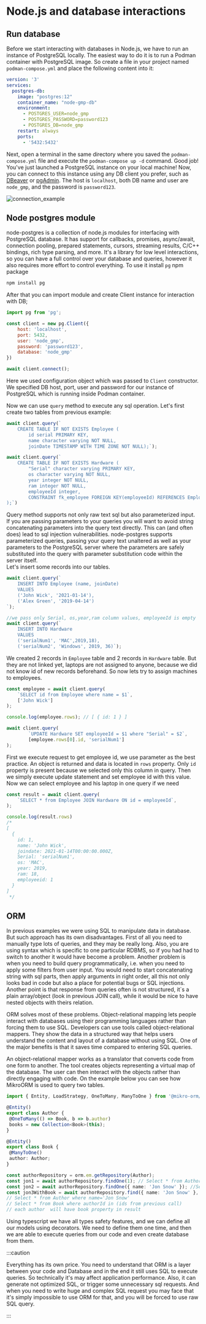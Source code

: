 # Node.js and database interactions

## Run database

Before we start interacting with databases in Node.js, we have to run an instance of PostgreSQL locally. The easiest way to do it is to run a Podman container with PostgreSQL image. So create a file in your project named `podman-compose.yml` and place the following content into it:

```yml
version: '3'
services:
  postgres-db:
    image: "postgres:12"
    container_name: "node-gmp-db"
    environment:
      - POSTGRES_USER=node_gmp
      - POSTGRES_PASSWORD=password123
      - POSTGRES_DB=node_gmp
    restart: always
    ports:
      - '5432:5432'
```

Next, open a terminal in the same directory where you saved the `podman-compose.yml` file and execute the `podman-compose up -d` command. Good job! You've just launched a PostgreSQL instance on your local machine! Now, you can connect to this instance using any DB client you prefer, such as [DBeaver](https://dbeaver.io/) or [pgAdmin](https://www.pgadmin.org/). The host is `localhost`, both DB name and user are `node_gmp`, and the password is `password123`.

![connection_example](/img/rdb/docker-connection.PNG)

## Node postgres module
node-postgres is a collection of node.js modules for interfacing with PostgreSQL database. It has support for callbacks,
promises, async/await, connection pooling, prepared statements, cursors, streaming results, C/C++ bindings,
rich type parsing, and more.
It's a library for low level interactions, so you can have a full control over your database and queries, however it also requires
more effort to control everything. To use it  install `pg` npm package
```bash
npm install pg
```
After that you can import module and create Client instance for interaction with DB;

```js
import pg from 'pg';

const client = new pg.Client({
    host: 'localhost',
    port: 5432,
    user: 'node_gmp',
    password: 'password123',
    database: 'node_gmp'
})

await client.connect();
```
Here we used configuration object which was passed to `Client` constructor. We specified DB host, port, user and password
for our instance of PostgreSQL which is running inside Podman container.

Now we can use ` query ` method to execute any sql operation. Let's first create two tables from previous example:

```js
await client.query(`
    CREATE TABLE IF NOT EXISTS Employee ( 
        id serial PRIMARY KEY,
        name character varying NOT NULL,
        joinDate TIMESTAMP WITH TIME ZONE NOT NULL);`);

await client.query(`
    CREATE TABLE IF NOT EXISTS Hardware (
        "Serial" character varying PRIMARY KEY,
        os character varying NOT NULL,
        year integer NOT NULL,
        ram integer NOT NULL,
        employeeId integer,
        CONSTRAINT fk_employee FOREIGN KEY(employeeId) REFERENCES Employee(id)
);`)
```

Query method supports not only raw text sql but also parameterized input. If you are passing parameters to your queries
you will want to avoid string concatenating parameters into the query text directly. This can (and often does)
lead to sql injection vulnerabilities. node-postgres supports parameterized queries, passing your query text unaltered
as well as your parameters to the PostgreSQL server where the parameters are safely substituted into the query with
parameter substitution code within the server itself.   
Let's insert some records into our tables.

```js
await client.query(`
    INSERT INTO Employee (name, joinDate) 
    VALUES 
    ('John Wick', '2021-01-14'),
    ('Alex Green', '2019-04-14') 
`);

//we pass only Serial, os,year,ram column values, employeeId is empty
await client.query(`
    INSERT INTO Hardware 
    VALUES 
    ('serialNum1', 'MAC',2019,18),
    ('serialNum2', 'Windows', 2019, 36)`);
```

We created 2 records in `Employee` table and 2 records in `Hardware` table. But they are not linked yet, laptops are not assigned
to anyone, because we did not know id of new records beforehand. So now lets try to assign machines to employees.
```js
const employee = await client.query(
    `SELECT id from Employee where name = $1`,
    ['John Wick']
);

console.log(employee.rows); // [ { id: 1 } ]

await client.query(
        `UPDATE Hardware SET employeeId = $1 where "Serial" = $2`,
        [employee.rows[0].id, 'serialNum1']
);
```
First we execute request to get employee id, we use parameter as the best practice. An object is returned and data is located
in `rows` property. Only `id` property is present because we selected only this column in query. Then we simply execute
update statement and set employee id with this value.
Now we can select employee and his laptop in one query if we need
```js
const result = await client.query(
    `SELECT * from Employee JOIN Hardware ON id = employeeId`,
);

console.log(result.rows)
/*
[                                      
  {                                    
    id: 1,                             
    name: 'John Wick',                 
    joindate: 2021-01-14T00:00:00.000Z,
    Serial: 'serialNum1',              
    os: 'MAC',                         
    year: 2019,                        
    ram: 18,                           
    employeeid: 1                      
  }                                    
]    
 */
```

## ORM

In previous examples we were using SQL to manipulate data in database. But such approach has its own disadvantages.
First of all you need to manually type lots of queries, and they may be really long. Also, you are using syntax which is
specific to one particular RDBMS, so if you had had to switch to another it would have become a problem. Another problem is when you
need to build query programmatically, i.e. when you need to apply some filters from user input. You would need to start
concatenating string with sql parts, then apply arguments in right order, all this not only looks bad in code but also a place
for potential bugs or SQL injections. Another point is that response from queries often is not structured, it`s a plain array/object
(look in previous JOIN call), while it would be nice to have nested objects with theirs relation.

ORM solves most of these problems.
Object-relational mapping lets people interact with databases using their programming languages  rather than
forcing them to use SQL. Developers can use tools called object-relational mappers. They show the data in a structured way
that helps users understand the content and layout of a database without using SQL. One of the major benefits is that it
saves time compared to entering SQL queries.

An object-relational mapper works as a translator that converts code from one form to another. The tool creates objects
representing a virtual map of the database. The user can then interact with the objects rather than directly engaging with code.
On the example below you can see how MikroORM is used to query two tables.

```ts
import { Entity, LoadStrategy, OneToMany, ManyToOne } from '@mikro-orm/core';

@Entity()
export class Author {
 @OneToMany(() => Book, b => b.author)
 books = new Collection<Book>(this);
}

@Entity()
export class Book {
 @ManyToOne()
 author: Author;
}

const authorRepository = orm.em.getRepository(Author);
const jon1 = await authorRepository.findOne(1); // Select * from Author where id = 1 limit 1
const jon2 = await authorRepository.findOne({ name: 'Jon Snow' }); //Select * from Author where name='Jon Snow' limit 1
const jon3WithBook = await authorRepository.find({ name: 'Jon Snow' }, { populate: ['books'] }); 
// Select * from Author where name='Jon Snow'
// Select * from Book where authorId in (ids from previous call)
// each author  will have book property in result
```

Using typescript we have all types safety features, and we can define all our models using decorators. We need to define them one time,
and then we are able to execute queries from our code and even create database from them.

:::caution

Everything has its own price. You need to understand that ORM is a layer between your code and Database and in the end
it still uses SQL to execute queries. So technically it's may affect application performance. Also, it can generate not
optimized SQL, or trigger some unnecessary sql requests. And when you need to write huge and complex SQL request you
may face that it's simply impossible to use ORM for that, and you will be forced to use raw SQL query.

:::
